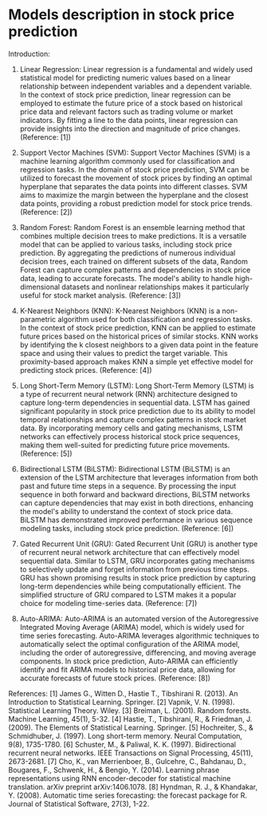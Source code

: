 # Models description in stock price prediction
Introduction:

1. Linear Regression:
Linear regression is a fundamental and widely used statistical model for predicting numeric values based on a linear relationship between independent variables and a dependent variable. In the context of stock price prediction, linear regression can be employed to estimate the future price of a stock based on historical price data and relevant factors such as trading volume or market indicators. By fitting a line to the data points, linear regression can provide insights into the direction and magnitude of price changes. (Reference: [1])

2. Support Vector Machines (SVM):
Support Vector Machines (SVM) is a machine learning algorithm commonly used for classification and regression tasks. In the domain of stock price prediction, SVM can be utilized to forecast the movement of stock prices by finding an optimal hyperplane that separates the data points into different classes. SVM aims to maximize the margin between the hyperplane and the closest data points, providing a robust prediction model for stock price trends. (Reference: [2])

3. Random Forest:
Random Forest is an ensemble learning method that combines multiple decision trees to make predictions. It is a versatile model that can be applied to various tasks, including stock price prediction. By aggregating the predictions of numerous individual decision trees, each trained on different subsets of the data, Random Forest can capture complex patterns and dependencies in stock price data, leading to accurate forecasts. The model's ability to handle high-dimensional datasets and nonlinear relationships makes it particularly useful for stock market analysis. (Reference: [3])

4. K-Nearest Neighbors (KNN):
K-Nearest Neighbors (KNN) is a non-parametric algorithm used for both classification and regression tasks. In the context of stock price prediction, KNN can be applied to estimate future prices based on the historical prices of similar stocks. KNN works by identifying the k closest neighbors to a given data point in the feature space and using their values to predict the target variable. This proximity-based approach makes KNN a simple yet effective model for predicting stock prices. (Reference: [4])

5. Long Short-Term Memory (LSTM):
Long Short-Term Memory (LSTM) is a type of recurrent neural network (RNN) architecture designed to capture long-term dependencies in sequential data. LSTM has gained significant popularity in stock price prediction due to its ability to model temporal relationships and capture complex patterns in stock market data. By incorporating memory cells and gating mechanisms, LSTM networks can effectively process historical stock price sequences, making them well-suited for predicting future price movements. (Reference: [5])

6. Bidirectional LSTM (BiLSTM):
Bidirectional LSTM (BiLSTM) is an extension of the LSTM architecture that leverages information from both past and future time steps in a sequence. By processing the input sequence in both forward and backward directions, BiLSTM networks can capture dependencies that may exist in both directions, enhancing the model's ability to understand the context of stock price data. BiLSTM has demonstrated improved performance in various sequence modeling tasks, including stock price prediction. (Reference: [6])

7. Gated Recurrent Unit (GRU):
Gated Recurrent Unit (GRU) is another type of recurrent neural network architecture that can effectively model sequential data. Similar to LSTM, GRU incorporates gating mechanisms to selectively update and forget information from previous time steps. GRU has shown promising results in stock price prediction by capturing long-term dependencies while being computationally efficient. The simplified structure of GRU compared to LSTM makes it a popular choice for modeling time-series data. (Reference: [7])

8. Auto-ARIMA:
Auto-ARIMA is an automated version of the Autoregressive Integrated Moving Average (ARIMA) model, which is widely used for time series forecasting. Auto-ARIMA leverages algorithmic techniques to automatically select the optimal configuration of the ARIMA model, including the order of autoregressive, differencing, and moving average components. In stock price prediction, Auto-ARIMA can efficiently identify and fit ARIMA models to historical price data, allowing for accurate forecasts of future stock prices. (Reference: [8])

References:
[1] James G., Witten D., Hastie T., Tibshirani R. (2013). An Introduction to Statistical Learning. Springer.
[2] Vapnik, V. N. (1998). Statistical Learning Theory. Wiley.
[3] Breiman, L. (2001). Random forests. Machine Learning, 45(1), 5-32.
[4] Hastie, T., Tibshirani, R., & Friedman, J. (2009). The Elements of Statistical Learning. Springer.
[5] Hochreiter, S., & Schmidhuber, J. (1997). Long short-term memory. Neural Computation, 9(8), 1735-1780.
[6] Schuster, M., & Paliwal, K. K. (1997). Bidirectional recurrent neural networks. IEEE Transactions on Signal Processing, 45(11), 2673-2681.
[7] Cho, K., van Merrienboer, B., Gulcehre, C., Bahdanau, D., Bougares, F., Schwenk, H., & Bengio, Y. (2014). Learning phrase representations using RNN encoder-decoder for statistical machine translation. arXiv preprint arXiv:1406.1078.
[8] Hyndman, R. J., & Khandakar, Y. (2008). Automatic time series forecasting: the forecast package for R. Journal of Statistical Software, 27(3), 1-22.

